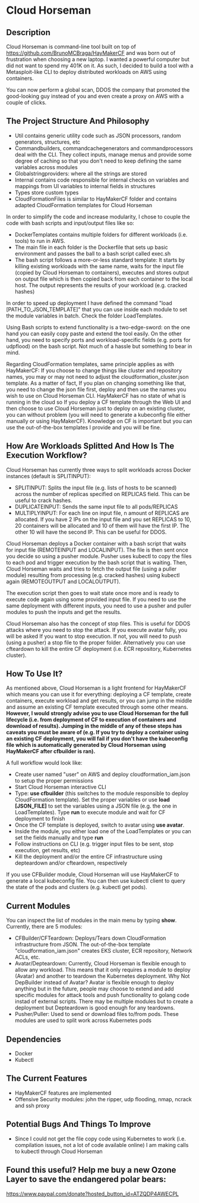 # Cloud Horseman

## Description
Cloud Horseman is command-line tool built on top of https://github.com/BrunoMCBraga/HayMakerCF and was born out of frustration when choosing a new laptop. I wanted a powerful computer but did not want to spend my 401K on it. As such, I decided to build a tool with a Metasploit-like CLI to deploy distributed workloads on AWS using containers. 

You can now perform a global scan, DDOS the company that promoted the good-looking guy instead of you and even create a proxy on AWS with a couple of clicks.

## The Project Structure And Philosophy
- Util contains generic utility code such as JSON processors, random generators, structures, etc
- Commandbuilders, commandcachegenerators and commandprocessors deal with the CLI. They collect inputs, manage menus and provide some degree of caching so that you don't need to keep defining the same variables across modules
- Globalstringproviders: where all the strings are stored
- Internal contains code responsible for internal checks on variables and mappings from UI variables to internal fields in structures
- Types store custom types
- CloudFormationFiles is similar to HayMakerCF folder and contains adapted CloudFormation templates for Cloud Horseman

In order to simplify the code and increase modularity, I chose to couple the code with bash scripts and input/output files like so:
- DockerTemplates contains multiple folders for different workloads (i.e. tools) to run in AWS. 
- The main file in each folder is the Dockerfile that sets up basic environment and passes the ball to a bash script called exec.sh
- The bash script follows a more-or-less standard template: It starts by killing existing workloads with the same name, waits for the input file (copied by Cloud Horseman to containers), executes and stores output on output file which is then copied back from each container to the local host. The output represents the results of your workload (e.g. cracked hashes)

In order to speed up deployment I have defined the command "load [PATH_TO_JSON_TEMPLATE]" that you can use inside each module to set the module variables in batch. Check the folder LoadTemplates.

Using Bash scripts to extend functionality is a two-edge-sword: on the one hand you can easily copy paste and extend the tool easily. On the other hand, you need to specify ports and workload-specific fields (e.g. ports for udpflood) on the bash script. Not much of a hassle but something to bear in mind. 

Regarding CloudFormation templates, same principle applies as with HayMakerCF: If you choose to change things like cluster and repository names, you may or may not need to adjust the cloudformation_cluster.json template. As a matter of fact, If you plan on changing something like that, you need to change the json file first, deploy and then use the names you wish to use on Cloud Horseman CLI. HayMakerCF has no state of what is running in the cloud so If you deploy a CF template through the Web UI and then choose to use Cloud Horseman just to deploy on an existing cluster, you can without problem (you will need to generate a kubeconfig file either manually or using HayMakerCF). Knowledge on CF is important but you can use the out-of-the-box templates I provide and you will be fine. 

## How Are Workloads Splitted And How Is The Execution Workflow?
Cloud Horseman has currently three ways to split workloads across Docker instances (default is SPLITINPUT): 
- SPLITINPUT: Splits the input file (e.g. lists of hosts to be scanned) across the number of replicas specified on REPLICAS field. This can be useful to crack hashes.
- DUPLICATEINPUT: Sends the same input file to all pods/REPLICAS
- MULTIPLYINPUT: For each line on input file, n amount of REPLICAS are allocated. If you have 2 IPs on the input file and you set REPLICAS to 10, 20 containers will be allocated and 10 of them will have the first IP. The other 10 will have the second IP. This can be useful for DDOS. 

Cloud Horseman deploys a Docker container with a bash script that waits for input file (REMOTEINPUT and LOCALINPUT). The file is then sent once you decide so using a pusher module. Pusher uses kubectl to copy the files to each pod and trigger execution by the bash script that is waiting. Then, Cloud Horseman waits and tries to fetch the output file (using a puller module) resulting from processing (e.g. cracked hashes) using kubectl again (REMOTEOUTPUT and LOCALOUTPUT).

The execution script then goes to wait state once more and is ready to execute code again using some provided input file. If you need to use the same deployment with different inputs, you need to use a pusher and puller modules to push the inputs and get the results.

Cloud Horseman also has the concept of stop files. This is useful for DDOS attacks where you need to stop the attack. If you execute avatar fully, you will be asked If you want to stop execution. If not, you will need to push (using a pusher) a stop file to the proper folder. Alternatively you can use cfteardown to kill the entire CF deployment (i.e. ECR repository, Kubernetes cluster).


## How To Use It?
As mentioned above, Cloud Horseman is a light frontend for HayMakerCF which means you can use it for everything: deploying a CF template, create containers, execute workload and get results, or you can jump in the middle and assume an existing CF template executed through some other means. **However, I would strongly advise you to use Cloud Horseman for the full lifecycle (i.e. from deployment of CF to execution of containers and download of results). Jumping in the middle of any of these steps has caveats you must be aware of (e.g. If you try to deploy a container using an existing CF deployment, you will fail if you don't have the kubeconfig file which is automatically generated by Cloud Horseman using HayMakerCF after cfbuilder is ran).**  

A full workflow would look like:
- Create user named "user" on AWS and deploy cloudformation_iam.json to setup the proper permissions
- Start Cloud Horseman interactive CLI
- Type: **use cfbuilder** (this switches to the module responsible to deploy CloudFormation template). Set the proper variables or use **load [JSON_FILE]** to set the variables using a JSON file (e.g. the one in LoadTemplates). Type **run** to execute module and wait for CF deployment to finish
- Once the CF template is deployed, switch to avatar using **use avatar**.
- Inside the module, you either load one of the LoadTemplates or you can set the fields manually and type **run**
- Follow instructions on CLI (e.g. trigger input files to be sent, stop execution, get results, etc)
- Kill the deployment and/or the entire CF infrastructure using depteardown and/or cfteardown, respectively

If you use CFBuilder module, Cloud Horseman will use HayMakerCF to generate a local kubeconfig file. You can then use kubectl client to query the state of the pods and clusters (e.g. kubectl get pods).

## Current Modules
You can inspect the list of modules in the main menu by typing **show**. Currently, there are 5 modules:
- CFBuilder/CFTeardown: Deploys/Tears down CloudFormation infrastructure from JSON. The out-of-the-box template "cloudformation_iam.json" creates EKS cluster, ECR repository, Network ACLs, etc.
- Avatar/Depteardown: Currently, Cloud Horseman is flexible enough to allow any workload. This means that it only requires a module to deploy (Avatar) and another to teardown the Kubernetes deployment. Why Not DepBuilder instead of Avatar? Avatar is flexible enough to deploy anything but in the future, people may choose to extend and add specific modules for attack tools and push functionality to golang code instad of external scripts. There may be multiple modules but to create a deployment but Depteardown is good enough for any teardowns.
- Pusher/Puller: Used to send or download files to/from pods. These modules are used to split work across Kubernetes pods

## Dependencies
- Docker
- Kubectl

## The Current Features
- HayMakerCF features are implemented
- Offensive Security modules: john the ripper, udp flooding, nmap, ncrack and ssh proxy

## Potential Bugs And Things To Improve
- Since I could not get the file copy code using Kubernetes to work (i.e. compilation issues, not a lot of code available online) I am making calls to kubectl through Cloud Horseman

## Found this useful? Help me buy a new Ozone Layer to save the endangered polar bears:
https://www.paypal.com/donate?hosted_button_id=ATZQDP4AWECPL
